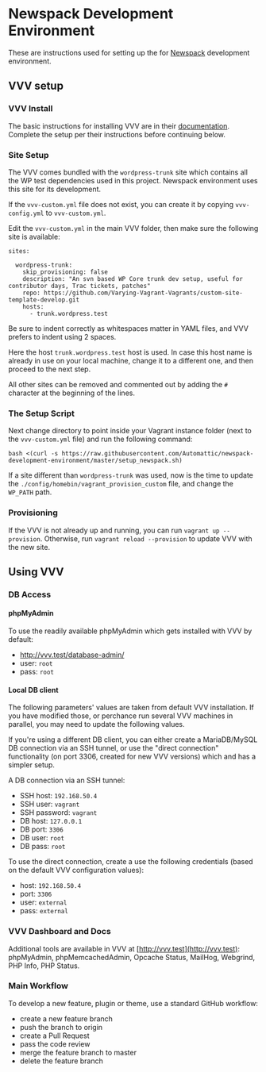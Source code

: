 # Newspack Development Environment

These are instructions used for setting up the for [Newspack](https://newspack.blog/) development environment.

## VVV setup

### VVV Install

The basic instructions for installing VVV are in their [documentation](https://varyingvagrantvagrants.org/docs/en-US/installation/software-requirements/). Complete the setup per their instructions before continuing below.

### Site Setup

The VVV comes bundled with the `wordpress-trunk` site which contains all the WP test dependencies used in this project. Newspack environment uses this site for its development.

If the `vvv-custom.yml` file does not exist, you can create it by copying `vvv-config.yml` to `vvv-custom.yml`.

Edit the `vvv-custom.yml` in the main VVV folder, then make sure the following site is available:
```
sites:

  wordpress-trunk:
    skip_provisioning: false
    description: "An svn based WP Core trunk dev setup, useful for contributor days, Trac tickets, patches"
    repo: https://github.com/Varying-Vagrant-Vagrants/custom-site-template-develop.git
    hosts:
      - trunk.wordpress.test
```

Be sure to indent correctly as whitespaces matter in YAML files, and VVV prefers to indent using 2 spaces.

Here the host `trunk.wordpress.test` host is used. In case this host name is already in use on your local machine, change it to a different one, and then proceed to the next step.

All other sites can be removed and commented out by adding the `#` character at the beginning of the lines.  

### The Setup Script

Next change directory to point inside your Vagrant instance folder (next to the `vvv-custom.yml` file) and run the following command:
```
bash <(curl -s https://raw.githubusercontent.com/Automattic/newspack-development-environment/master/setup_newspack.sh)
```

If a site different than `wordpress-trunk` was used, now is the time to update the `./config/homebin/vagrant_provision_custom` file, and change the `WP_PATH` path. 

### Provisioning

If the VVV is not already up and running, you can run `vagrant up --provision`.
Otherwise, run `vagrant reload --provision` to update VVV with the new site.

## Using VVV

### DB Access

#### phpMyAdmin
To use the readily available phpMyAdmin which gets installed with VVV by default:
* http://vvv.test/database-admin/
* user: `root`
* pass: `root`

#### Local DB client

The following parameters' values are taken from default VVV installation. If you have modified those, or perchance run several VVV machines in parallel, you may need to update the following values.

If you're using a different DB client, you can either create a MariaDB/MySQL DB connection via an SSH tunnel, or use the "direct connection" functionality (on port 3306, created for new VVV versions) which and has a simpler setup.

A DB connection via an SSH tunnel:
* SSH host: `192.168.50.4`
* SSH user: `vagrant`
* SSH password: `vagrant` 
* DB host: `127.0.0.1`
* DB port: `3306`
* DB user: `root`
* DB pass: `root`

To use the direct connection, create a use the following credentials (based on the default VVV configuration values):
* host: `192.168.50.4`
* port: `3306`
* user: `external`
* pass: `external`

### VVV Dashboard and Docs

Additional tools are available in VVV at [http://vvv.test](http://vvv.test): phpMyAdmin, phpMemcachedAdmin, Opcache Status, MailHog, Webgrind, PHP Info, PHP Status.

### Main Workflow

To develop a new feature, plugin or theme, use a standard GitHub workflow:
* create a new feature branch
* push the branch to origin
* create a Pull Request
* pass the code review
* merge the feature branch to master
* delete the feature branch
